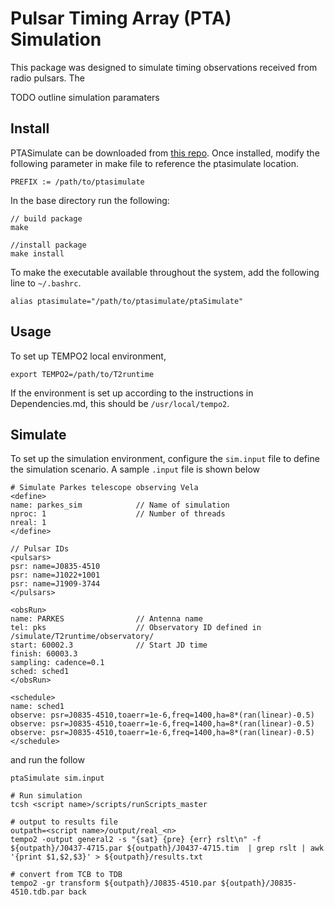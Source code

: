 # Pulsar Timing Array (PTA) Simulation
This package was designed to simulate timing observations received from radio pulsars. The

TODO outline simulation paramaters 
## Install
PTASimulate can be downloaded from [this repo](https://bitbucket.csiro.au/projects/PSRSOFT/repos/ptasimulate/). Once installed, modify the following parameter in make file to reference the ptasimulate location.
```
PREFIX := /path/to/ptasimulate
```
In the base directory run the following:
```
// build package
make

//install package 
make install
```

To make the executable available throughout the system, add the following line to `~/.bashrc`.
```
alias ptasimulate="/path/to/ptasimulate/ptaSimulate"
```

## Usage
To set up TEMPO2 local environment, 
```
export TEMPO2=/path/to/T2runtime
```

If the environment is set up according to the instructions in Dependencies.md, this should be `/usr/local/tempo2`.

## Simulate
To set up the simulation environment, configure the `sim.input` file to define the simulation scenario. A sample `.input` file is shown below
```
# Simulate Parkes telescope observing Vela 
<define>
name: parkes_sim            // Name of simulation
nproc: 1                    // Number of threads
nreal: 1
</define>

// Pulsar IDs 
<pulsars> 
psr: name=J0835-4510         
psr: name=J1022+1001        
psr: name=J1909-3744
</pulsars>

<obsRun>
name: PARKES                // Antenna name
tel: pks                    // Observatory ID defined in /simulate/T2runtime/observatory/
start: 60002.3              // Start JD time 
finish: 60003.3
sampling: cadence=0.1
sched: sched1
</obsRun>

<schedule>
name: sched1
observe: psr=J0835-4510,toaerr=1e-6,freq=1400,ha=8*(ran(linear)-0.5)
observe: psr=J0835-4510,toaerr=1e-6,freq=1400,ha=8*(ran(linear)-0.5)
observe: psr=J0835-4510,toaerr=1e-6,freq=1400,ha=8*(ran(linear)-0.5)
</schedule>
```


 and run the follow
```
ptaSimulate sim.input
```

```
# Run simulation
tcsh <script name>/scripts/runScripts_master

# output to results file
outpath=<script name>/output/real_<n>
tempo2 -output general2 -s "{sat} {pre} {err} rslt\n" -f ${outpath}/J0437-4715.par ${outpath}/J0437-4715.tim  | grep rslt | awk '{print $1,$2,$3}' > ${outpath}/results.txt

# convert from TCB to TDB
tempo2 -gr transform ${outpath}/J0835-4510.par ${outpath}/J0835-4510.tdb.par back
```


